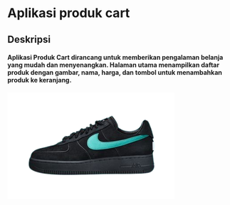 # Aplikasi produk cart

## Deskripsi ##

#### Aplikasi Produk Cart dirancang untuk memberikan pengalaman belanja yang mudah dan menyenangkan. Halaman utama menampilkan daftar produk dengan gambar, nama, harga, dan tombol untuk menambahkan produk ke keranjang. ####

![nike](sepatu2-removebg-preview.png)


